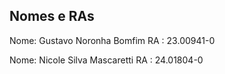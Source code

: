 ## Nomes e RAs

Nome: Gustavo Noronha Bomfim
RA  : 23.00941-0

Nome: Nicole Silva Mascaretti
RA  : 24.01804-0
